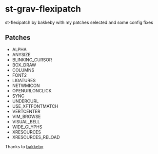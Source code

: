 # st-grav-flexipatch
st-flexipatch by bakkeby with my patches selected and some config fixes

## Patches
- ALPHA
- ANYSIZE
- BLINKING_CURSOR
- BOX_DRAW
- COLUMNS
- FONT2
- LIGATURES
- NETWMICON
- OPENURLONCLICK
- SYNC
- UNDERCURL
- USE_XFTFONTMATCH
- VERTCENTER
- VIM_BROWSE
- VISUAL_BELL
- WIDE_GLYPHS
- XRESOURCES
- XRESOURCES_RELOAD

Thanks to [bakkeby](https://github.com/bakkeby/st-flexipatch)
